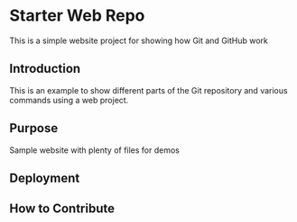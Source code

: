 # Starter Web Repo

This is a simple website project for showing how Git and GitHub work

## Introduction

This is an example to show different parts of the Git repository and various commands using a web project.

## Purpose

Sample website with plenty of files for demos

## Deployment

## How to Contribute